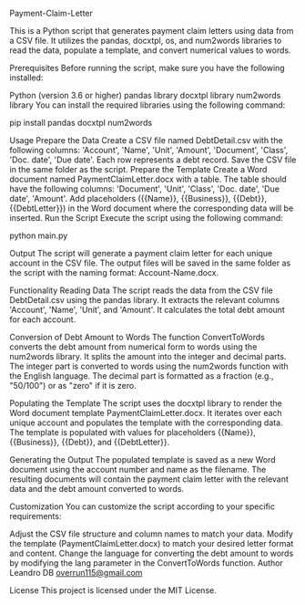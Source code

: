 Payment-Claim-Letter

This is a Python script that generates payment claim letters using data from a CSV file. It utilizes the pandas, docxtpl, os, and num2words libraries to read the data, populate a template, and convert numerical values to words.

Prerequisites
Before running the script, make sure you have the following installed:

Python (version 3.6 or higher)
pandas library
docxtpl library
num2words library
You can install the required libraries using the following command:

pip install pandas docxtpl num2words

Usage
Prepare the Data
Create a CSV file named DebtDetail.csv with the following columns: 'Account', 'Name', 'Unit', 'Amount', 'Document', 'Class', 'Doc. date', 'Due date'. Each row represents a debt record.
Save the CSV file in the same folder as the script.
Prepare the Template
Create a Word document named PaymentClaimLetter.docx with a table. The table should have the following columns: 'Document', 'Unit', 'Class', 'Doc. date', 'Due date', 'Amount'.
Add placeholders ({{Name}}, {{Business}}, {{Debt}}, {{DebtLetter}}) in the Word document where the corresponding data will be inserted.
Run the Script
Execute the script using the following command:

python main.py

Output
The script will generate a payment claim letter for each unique account in the CSV file. The output files will be saved in the same folder as the script with the naming format: Account-Name.docx.

Functionality
Reading Data
The script reads the data from the CSV file DebtDetail.csv using the pandas library. It extracts the relevant columns 'Account', 'Name', 'Unit', and 'Amount'. It calculates the total debt amount for each account.

Conversion of Debt Amount to Words
The function ConvertToWords converts the debt amount from numerical form to words using the num2words library. It splits the amount into the integer and decimal parts. The integer part is converted to words using the num2words function with the English language. The decimal part is formatted as a fraction (e.g., "50/100") or as "zero" if it is zero.

Populating the Template
The script uses the docxtpl library to render the Word document template PaymentClaimLetter.docx. It iterates over each unique account and populates the template with the corresponding data. The template is populated with values for placeholders {{Name}}, {{Business}}, {{Debt}}, and {{DebtLetter}}.

Generating the Output
The populated template is saved as a new Word document using the account number and name as the filename. The resulting documents will contain the payment claim letter with the relevant data and the debt amount converted to words.

Customization
You can customize the script according to your specific requirements:

Adjust the CSV file structure and column names to match your data.
Modify the template (PaymentClaimLetter.docx) to match your desired letter format and content.
Change the language for converting the debt amount to words by modifying the lang parameter in the ConvertToWords function.
Author
Leandro DB
overrun115@gmail.com

License
This project is licensed under the MIT License.

